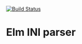 [![Build Status](https://travis-ci.org/imgulyas/elm-ini-parser.png?branch=master)](https://travis-ci.org/imgulyas/elm-ini-parser)

# Elm INI parser

